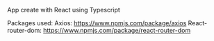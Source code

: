 App create with React using Typescript

Packages used:
Axios: https://www.npmjs.com/package/axios
React-router-dom: https://www.npmjs.com/package/react-router-dom
